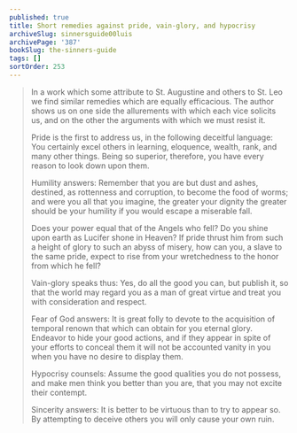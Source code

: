 ```yaml
---
published: true
title: Short remedies against pride, vain-glory, and hypocrisy
archiveSlug: sinnersguide00luis
archivePage: '387'
bookSlug: the-sinners-guide
tags: []
sortOrder: 253
---
```


> In a work which some attribute to St. Augustine and others to St. Leo we find similar remedies which are equally efficacious. The author shows us on one side the allurements with which each vice solicits us, and on the other the arguments with which we must resist it.
> 
> Pride is the first to address us, in the following deceitful language: You certainly excel others in learning, eloquence, wealth, rank, and many other things. Being so superior, therefore, you have every reason to look down upon them.
> 
> Humility answers: Remember that you are but dust and ashes, destined, as rottenness and corruption, to become the food of worms; and were you all that you imagine, the greater your dignity the greater should be your humility if you would escape a miserable fall.
> 
> Does your power equal that of the Angels who fell? Do you shine upon earth as Lucifer shone in Heaven? If pride thrust him from such a height of glory to such an abyss of misery, how can you, a slave to the same pride, expect to rise from your wretchedness to the honor from which he fell?
>
> Vain-glory speaks thus: Yes, do all the good you can, but publish it, so that the world may regard you as a man of great virtue and treat you with consideration and respect.
> 
> Fear of God answers: It is great folly to devote to the acquisition of temporal renown that which can obtain for you eternal glory. Endeavor to hide your good actions, and if they appear in spite of your efforts to conceal them it will not be accounted vanity in you when you have no desire to display them.
>
> Hypocrisy counsels: Assume the good qualities you do not possess, and make men think you better than you are, that you may not excite their contempt.
> 
> Sincerity answers: It is better to be virtuous than to try to appear so. By attempting to deceive others you will only cause your own ruin.
